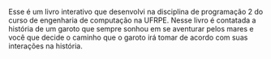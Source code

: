 Esse é um livro interativo que desenvolvi na disciplina de programação 2 do curso de engenharia de computação na UFRPE.
Nesse livro é contatada a história de um garoto que sempre sonhou em se aventurar pelos mares e você que decide o caminho que o garoto irá tomar de acordo com suas interações na história.

